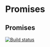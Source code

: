 # Promises
## Promises

[![Build status](https://ci.appveyor.com/api/projects/status/qm0cs9bcl2n2m4bh?svg=true)](https://ci.appveyor.com/project/toha62/ajs-promises)